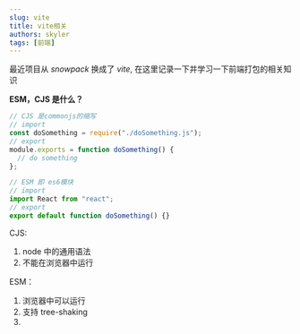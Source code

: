 ```yaml
---
slug: vite
title: vite相关
authors: skyler
tags: [前端]
---
```


最近项目从 _snowpack_ 换成了 _vite_, 在这里记录一下并学习一下前端打包的相关知识

**ESM，CJS 是什么？**

```jsx
// CJS 是commonjs的缩写
// import
const doSomething = require("./doSomething.js");
// export
module.exports = function doSomething() {
  // do something
};

// ESM 即 es6模块
// import
import React from "react";
// export
export default function doSomething() {}
```

CJS:

1. node 中的通用语法
2. 不能在浏览器中运行

ESM：

1. 浏览器中可以运行
2. 支持 tree-shaking
3. <script type=’module’>标签中可用

**打包**：将我们写的浏览器不认识的代码，交给构建工具进行编译处理的过程就叫做打包，打包完成之后会给我们一个浏览器认识的文件。

### **什么是构建工具？**

浏览器只认识 html、css、js。

但是在我们正常的项目开发中可能会用到：

1. typescript：遇到 ts 文件我们需要使用 tsc 将 ts 文件转换成 js 文件。
2. React/Vue：需要安装 react-compiler / vue-compiler，将 jsx 或 .vue 文件转化成 render 函数。
3. less/sass/postcss/component-style：需要安装 less-loader、sass-loader 等一系列编译工具。
4. 语法降级：如果使用的是一些老旧的浏览器，需要安装 babel，将 es 的新语法转换成旧版浏览器可以接受的语法。
5. 体积优化：随着项目的不断发展，功能不断完善，代码量也会随之上升。这时会需要，uglifyjs 或者其他工具将我们的代码进行压缩变成体积更小，性能更高的文件。
6. etc….

项目开发过程中稍微改动一个文件，就需要重复上述的操作。我们希望有一个工具可以将上述的工具全部集成在一起，我们只需要关注代码。这个工具就是**构建工具。**

### 构建工具都做了什么？

1. 模块化开发支持：支持直接从 node_modules 里引用代码 + 多种模块化支持。

   ```html
   <script type="module">
     // esm写法
     import loadsh from "loadsh";
     // commonjs写法
     const loadsh = require("loadsh");
   </script>
   ```

2. 处理代码兼容性：上述说的**代码降级、less / ts / react / vue 语法转换等。**严格来说，不是构建工具做的，是构建工具将这些语法对应的处理工具集成起来，进行自动化的处理。
3. 提高项目性能：打包过程中会**压缩文件**，**代码分割**，
4. 优化开发体验：
   1. 构建工具会帮我们自动监听文件的变化，当文件发生变化时自动帮你调用对应的集成工具进行打包，让后浏览器重新运行（整个过程叫做热更新，HMR，Hot Module Replacement）
   2. 开发服务器：跨域的问题，

**构建工具让我们可以不用关心生产的代码，也不用关心代码怎么在浏览器中运行，只需要专注于代码开发。**

<!-- truncate -->
